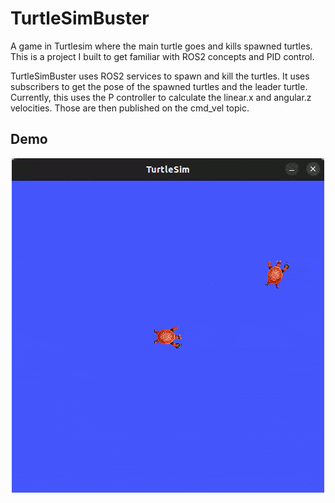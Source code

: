# TurtleSimBuster
A game in Turtlesim where the main turtle goes and kills spawned turtles. This is a project I built to get familiar with ROS2 concepts and PID control.

TurtleSimBuster uses ROS2 services to spawn and kill the turtles. It uses subscribers to get the pose of the spawned turtles and the leader turtle. Currently, this uses the P controller to calculate the linear.x and angular.z velocities. Those are then published on the cmd_vel topic.

## Demo

<p align="center">
  <img src="https://github.com/SurabhiGupta17/TurtleSimBuster/blob/main/assets/Demo.gif" alt="Demo">
</p>

